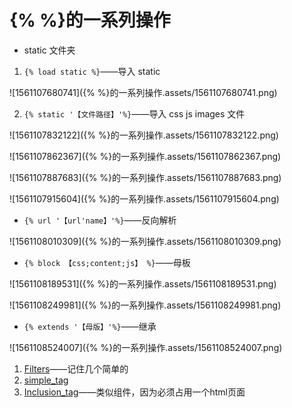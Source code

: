 # {% %}的一系列操作

- static 文件夹

1. `{% load static %}`——导入 static

![1561107680741]({% %}的一系列操作.assets/1561107680741.png)

2. `{% static '【文件路径】'%}`——导入 css js images 文件

![1561107832122]({% %}的一系列操作.assets/1561107832122.png)

![1561107862367]({% %}的一系列操作.assets/1561107862367.png)

![1561107887683]({% %}的一系列操作.assets/1561107887683.png)

![1561107915604]({% %}的一系列操作.assets/1561107915604.png)

- `{% url '【url'name】'%}`——反向解析

![1561108010309]({% %}的一系列操作.assets/1561108010309.png)

- `{% block 【css;content;js】 %}`——母板

![1561108189531]({% %}的一系列操作.assets/1561108189531.png)

![1561108249981]({% %}的一系列操作.assets/1561108249981.png)

- `{% extends '【母版】'%}`——继承

![1561108524007]({% %}的一系列操作.assets/1561108524007.png)

<ol>
    <li><a href='Filters'>Filters</a>——记住几个简单的</li>
    <li><a href='simple_tag'>simple_tag</a></li>
    <li><a href='Inclusion_tag'>Inclusion_tag</a>——类似组件，因为必须占用一个html页面</li>
</ol>



